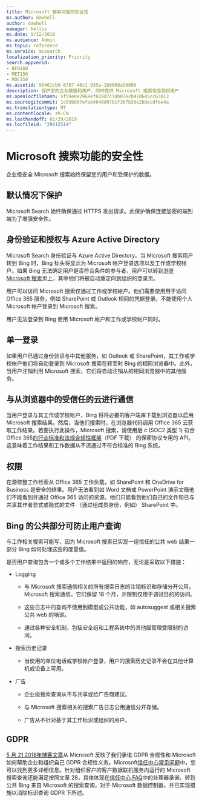 ```yaml
---
title: Microsoft 搜索功能的安全性
ms.author: dawholl
author: dawholl
manager: kellis
ms.date: 9/12/2018
ms.audience: Admin
ms.topic: reference
ms.service: mssearch
localization_priority: Priority
search.appverid:
- BFB160
- MET150
- MOE150
ms.assetid: 50461cb9-8707-46c1-935a-1b9608a98800
description: 保护您的企业数据和用户，同时提供 Microsoft 搜索信息授权用户
ms.openlocfilehash: 5f59e0e2969ef829d7c14b07ecb47d645cc63013
ms.sourcegitcommit: 1c038d87efab4840d97b1f367b39e2b9ecdfee4a
ms.translationtype: MT
ms.contentlocale: zh-CN
ms.lasthandoff: 01/29/2019
ms.locfileid: "29612519"
---
```

# <a name="security-for-microsoft-search"></a>Microsoft 搜索功能的安全性

企业级安全 Microsoft 搜索始终保留您的用户和受保护的数据。
  
## <a name="secure-by-default"></a>默认情况下保护

Microsoft Search 始终确保通过 HTTPS 发出请求。此保护确保连接加密的端到端为了增强安全性。
  
## <a name="authentication-and-authorization-with-azure-active-directory"></a>身份验证和授权与 Azure Active Directory

Microsoft Search 身份验证与 Azure Active Directory。当 Microsoft 搜索用户转到 Bing 时，Bing 标头将显示为 Microsoft 帐户登录选项以及工作或学校帐户。如果 Bing 无法确定用户是否符合条件的参与者，用户可以转到[浏览 Microsoft 搜索](https://www.bing.com/business/explore)页上，其中他们将被自动重定向到组织的登录页。 
  
用户可以访问 Microsoft 搜索仅通过工作或学校帐户。他们需要使用用于访问 Office 365 服务，例如 SharePoint 或 Outlook 相同的凭据登录。不能使用个人 Microsoft 帐户登录到 Microsoft 搜索。
  
用户无法登录到 Bing 使用 Microsoft 帐户和工作或学校帐户同时。
  
## <a name="single-sign-on"></a>单一登录

如果用户已通过身份验证与中其他服务，如 Outlook 或 SharePoint，其工作或学校帐户他们将自动登录到 Microsoft 搜索在转至时 Bing 的相同浏览器中。此外，当用户注销利用 Microsoft 搜索，它们将自动注销从的相同浏览器中的其他服务。
  
## <a name="communicates-with-the-trusted-cloud-from-the-browser"></a>与从浏览器中的受信任的云进行通信

当用户登录与其工作或学校帐户，Bing 将将必要的客户端库下载到浏览器以启用 Microsoft 搜索结果。然后，当他们搜索时，在浏览器代码调用 Office 365 云获取工作结果。若要执行此操作，Microsoft 搜索，请使用层 c (SOC2 类型 1) 符合 Office 365[的行业标准和法规合规性框架](https://download.microsoft.com/download/B/2/7/B27B3EF3-8849-4C18-8BA4-5AD755728620/Compliance%20Framework_customer%20guidance.pdf)（PDF 下载） 的保密协议专用的 API。这意味着工作结果和工作数据从不流通过不符合标准的 Bing 系统。 
  
## <a name="permissions"></a>权限

在源修整工作检索从 Office 365 工作负载，如 SharePoint 和 OneDrive for Business 是安全的结果。用户无法看到如 Word 文档或 PowerPoint 演示文稿他们不能看到并通过 Office 365 访问的资源。他们只能看到他们自己的文件和已与共享其作者显式或隐式的文件 （通过组成员身份，例如） SharePoint 中。
  
## <a name="protects-user-queries-from-the-public-portion-of-bing"></a>Bing 的公共部分可防止用户查询

与工作相关搜索可能写，因为 Microsoft 搜索已实现一组信任的公共 web 结果一部分 Bing 如何处理这些的度量值。
  
是否用户查询包含一个或多个工作结果中返回的响应，无论是采取以下措施：
  
- Logging
    
  - 与 Microsoft 搜索通信相关的所有搜索日志的注销标识和存储分开公用，Microsoft 搜索通信。它们保留 18 个月，并限制仅用于调试目的的访问。
    
  - 这些日志中的查询不使用到模型或公共功能，如 autosuggest 或相关搜索公共 web 的培训。
    
  - 通过各种安全机制，包括安全组和工程系统中的其他层管理受限制的访问。
    
- 搜索历史记录
    
  - 当使用的单位电话或学校帐户登录，用户的搜索历史记录不会在其他计算机或设备上可用。
    
- 广告
    
  - 企业级搜索查询从不与共享或给广告商建议。
    
  - 与 Microsoft 搜索相关的搜索广告日志公用通信分开存储。
    
  - 广告从不针对基于其工作标识或组织的用户。
    
## <a name="gdpr"></a>GDPR

[5 月 21 2018年博客文章](https://blogs.microsoft.com/on-the-issues/2018/05/21/microsofts-commitment-to-gdpr-privacy-and-putting-customers-in-control-of-their-own-data/)从 Microsoft 反映了我们承诺 GDPR 合规性和 Microsoft 如何帮助企业和组织自己 GDPR 合规性义务。Microsoft[信任中心常见问题](https://www.microsoft.com/en-us/trustcenter/privacy/gdpr/gdpr-faqs)中，您可以找到更多详细信息。针对组织客户的客户数据联机服务内运行的 Microsoft 搜索查询还能满足按照文章 28，具体体现在[信任中心 FAQ](https://www.microsoft.com/en-us/trustcenter/privacy/gdpr/gdpr-faqs)中的处理器承诺。转到公共 Bing 来自 Microsoft 的搜索查询，对于 Microsoft 数据控制器，并已实现措施以消除标识查询 GDPR 下所述。


